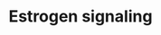 ---
annotations:
- type: Pathway Ontology
  value: estrogen signaling pathway
authors:
- MaintBot
- AlexanderPico
- Susan
- Eweitz
description: 'Estrogen receptor refers to a group of receptors which are activated
  by the hormone 17&amp;amp;amp;#x3b2;-estradiol (estrogen). Two types of estrogen
  receptor exist: ER which is a member of the nuclear hormone family of intracellular
  receptors and the estrogen G protein coupled receptor GPR30 (GPER), which is a G-protein
  coupled receptor. The main function of the estrogen receptor is as a DNA binding
  transcription factor which regulates gene expression. However the estrogen receptor
  also has additional functions independent of DNA binding.'
last-edited: 2021-05-15
organisms:
- Danio rerio
redirect_from:
- /index.php/Pathway:WP1330
- /instance/WP1330
schema-jsonld:
- '@context': https://schema.org/
  '@id': https://wikipathways.github.io/pathways/WP1330.html
  '@type': Dataset
  creator:
    '@type': Organization
    name: WikiPathways
  description: 'Estrogen receptor refers to a group of receptors which are activated
    by the hormone 17&amp;amp;amp;#x3b2;-estradiol (estrogen). Two types of estrogen
    receptor exist: ER which is a member of the nuclear hormone family of intracellular
    receptors and the estrogen G protein coupled receptor GPR30 (GPER), which is a
    G-protein coupled receptor. The main function of the estrogen receptor is as a
    DNA binding transcription factor which regulates gene expression. However the
    estrogen receptor also has additional functions independent of DNA binding.'
  keywords:
  - LOC561737
  - Estradiol
  - ikbkb
  - ikbkg
  - tbp
  - polr2j
  - gtf2e2
  - polr2gl
  - gngt1
  - ercc3
  - POLR2K
  - fos
  - esr1
  - LOC100149268
  - zgc:110584
  - gtf2h2
  - GTF2H3
  - NFKB
  - BRCA1
  - LOC567895
  - ep300a
  - LOC792258
  - jun
  - LOC792188
  - cdk7
  - hdac6
  - TAF12
  - gtf2b
  - hdac1
  - taf5
  - Cyclic AMP
  - taf6
  - sp1
  - hdac8
  - BCL2
  - si:ch211-194d6.2
  - taf9
  - SOS
  - LOC557486
  - RAS
  - zgc:92126
  - crebbpb
  - LOC791979
  - SIN3
  - gtf2h4
  - taf13
  - HDAC2
  - mapk1
  - ncor1
  - mapk14a
  - POLR2I
  - creb1
  - zgc:158799
  - HDAC7A
  - polr2e
  - src
  - mnat1
  - chuk
  - LOC100149273
  - LOC792354
  - si:dkey-94n12.3
  - map2k1
  - GNB1
  - hdac4
  - gper
  - ccnh
  - ilk
  - polr2a
  - ccnd1
  - ercc2
  - GTF2F2
  - taf7
  - hdac3
  - LOC557353
  - grb2
  - braf
  license: CC0
  name: Estrogen signaling
seo: CreativeWork
title: Estrogen signaling
wpid: WP1330
---